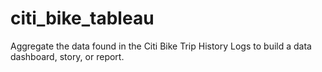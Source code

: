 # citi_bike_tableau
Aggregate the data found in the Citi Bike Trip History Logs to build a data dashboard, story, or report.
